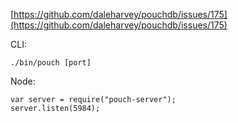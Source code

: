 [https://github.com/daleharvey/pouchdb/issues/175](https://github.com/daleharvey/pouchdb/issues/175)

CLI:
```
./bin/pouch [port]
```

Node:
```
var server = require("pouch-server");
server.listen(5984);
```
